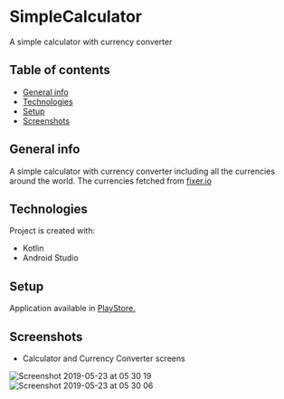 # SimpleCalculator
A simple calculator with currency converter

## Table of contents
* [General info](#general-info)
* [Technologies](#technologies)
* [Setup](#setup)
* [Screenshots](#screenshots)

## General info
A simple calculator with currency converter including all the currencies around the world.
The currencies fetched from [fixer.io](https://fixer.io/)
	
## Technologies
Project is created with:
* Kotlin
* Android Studio

## Setup
Application available in [PlayStore.](https://play.google.com/store/apps/details?id=com.calc.kzaf.simplecalculator)

## Screenshots

* Calculator and Currency Converter screens

![Screenshot 2019-05-23 at 05 30 19](https://user-images.githubusercontent.com/11368889/58221661-0ea8a380-7d1c-11e9-8db9-d05cb99c2b92.png)  ![Screenshot 2019-05-23 at 05 30 06](https://user-images.githubusercontent.com/11368889/58221662-110afd80-7d1c-11e9-900e-1f8345005abb.png)
